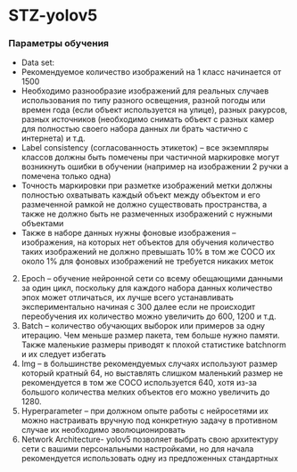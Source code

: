 # STZ-yolov5
### Параметры обучения
+	Data set:
  + Рекомендуемое количество изображений на 1 класс начинается от 1500
  + Необходимо разнообразие изображений для реальных случаев использования по типу разного освещения, разной погоды или времен года (если объект используется на улице), разных ракурсов, разных источников (необходимо снимать объект с разных камер для полностью своего набора данных ли брать частично с интернета) и т.д.
  + Label consistency (согласованность этикеток) – все экземпляры классов должны быть помечены при частичной маркировке могут возникнуть ошибки в обучении (например на изображении 2 ручки а помечена только одна)
  + Точность маркировки при разметке изображений метки должны полностью охватывать каждый объект между объектом и его размеченной рамкой не должно существовать пространства, а также не должно быть не размеченных изображений с нужными объектами 
  + Также в наборе данных нужны фоновые изображения – изображения, на которых нет объектов для обучения количество таких изображений не должно превышать 10% в том же COCO их около 1% для фоновых изображений не требуется никаких меток

2.	Epoch – обучение нейронной сети со всему обещающими данными за один цикл, поскольку для каждого набора данных количество эпох может отличаться, их лучше всего устанавливать экспериментально начиная с 300 далее если не происходит переобучения их количество можно увеличить до 600, 1200 и т.д.
3.	Batch – количество обучающих выборок или примеров за одну итерацию. Чем меньше размер пакета, тем больше нужно памяти. Также  маленькие размеры приводят к плохой статистике batchnorm и их следует избегать 
4.	Img – в большинстве рекомендуемых случаях используют размер который кратный 64, но выставлять слишком маленький размер не рекомендуется в том же COCO используется 640, хотя из-за большого количества мелких объектов его можно увеличить до 1280.
5.	Hyperparameter – при должном опыте работы с нейросетями их можно настраивать вручную под конкретную задачу в противном случае их необходимо эволюционировать 
6.	Network Architecture- yolov5 позволяет выбрать свою архитектуру сети с вашими персональными настройками, но для начала рекомендуется использовать одну из предложенных стандартных 

